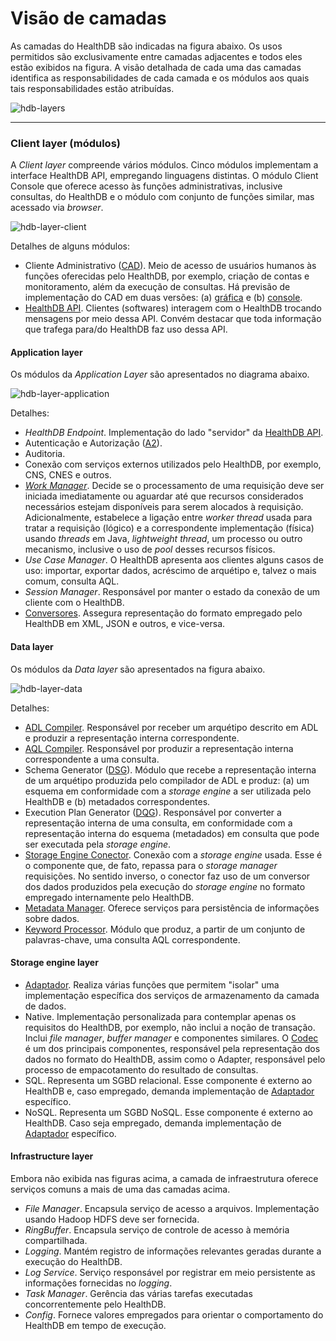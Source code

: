 
# Visão de camadas
As camadas do HealthDB são indicadas na figura abaixo. Os usos permitidos são exclusivamente entre camadas adjacentes e todos eles estão exibidos na figura. A visão detalhada de cada uma das camadas identifica as responsabilidades de cada camada e os módulos aos quais tais responsabilidades estão atribuídas.

![hdb-layers](https://cloud.githubusercontent.com/assets/1735792/24011441/8cdced5c-0a59-11e7-8527-4537c204a8f4.png)

***

### Client layer (módulos)
A _Client layer_ compreende vários módulos. Cinco módulos implementam a interface HealthDB API, empregando linguagens distintas. O módulo Client Console que oferece acesso às funções administrativas, inclusive consultas, do HealthDB e o módulo com conjunto de funções similar, mas acessado via _browser_. 

![hdb-layer-client](https://cloud.githubusercontent.com/assets/1735792/22626068/393e3e76-eb8c-11e6-9042-5e0dcfe9697f.png)

Detalhes de alguns módulos:

- Cliente Administrativo ([CAD](https://github.com/kyriosdata/db/wiki/CAD-(cliente))). Meio de acesso de usuários humanos às funções oferecidas pelo HealthDB, por exemplo, criação de contas e monitoramento, além da execução de consultas. Há previsão de implementação do CAD em duas versões: (a) [gráfica](https://github.com/kyriosdata/db/wiki/Cliente-(gui)) e (b) [console](https://github.com/kyriosdata/db/wiki/Cliente-(console)).
- [HealthDB API](https://github.com/kyriosdata/db/wiki/HealthDB-API). Clientes (softwares) interagem com o HealthDB trocando mensagens por meio dessa API. Convém destacar que toda informação que trafega para/do HealthDB faz uso dessa API.

#### Application layer
Os módulos da _Application Layer_ são apresentados no diagrama abaixo. 

![hdb-layer-application](https://cloud.githubusercontent.com/assets/1735792/22622583/3503510a-eb25-11e6-914d-52deff7ab441.png)

Detalhes:
- _HealthDB Endpoint_. Implementação do lado "servidor" da [HealthDB API](https://github.com/kyriosdata/db/wiki/HealthDB-API).
- Autenticação e Autorização ([A2](https://github.com/kyriosdata/db/wiki/Autentica%C3%A7%C3%A3o-e-Autoriza%C3%A7%C3%A3o-(A2))).
- Auditoria.
- Conexão com serviços externos utilizados pelo HealthDB, por exemplo, CNS, CNES e outros. 
- [_Work Manager_](https://github.com/kyriosdata/db/wiki/Work-Manager). Decide se o processamento de uma requisição deve ser iniciada imediatamente ou aguardar até que recursos considerados necessários estejam disponíveis para serem alocados à requisição. Adicionalmente, estabelece a ligação entre _worker thread_ usada para tratar a requisição (lógico) e a correspondente implementação (física) usando _threads_ em Java, _lightweight thread_, um processo ou outro mecanismo, inclusive o uso de _pool_ desses recursos físicos.
- _Use Case Manager_. O HealthDB apresenta aos clientes alguns casos de uso: importar, exportar dados, acréscimo de arquétipo e, talvez o mais comum, consulta AQL. 
- _Session Manager_. Responsável por manter o estado da conexão de um cliente com o HealthDB.  
- [Conversores](https://github.com/kyriosdata/db/wiki/Conversores). Assegura representação do formato empregado pelo HealthDB em XML, JSON e outros, e vice-versa.

#### Data layer
Os módulos da _Data layer_ são apresentados na figura abaixo. 

![hdb-layer-data](https://cloud.githubusercontent.com/assets/1735792/22618587/7257d7aa-eac7-11e6-9645-b095e86b18ca.png)

Detalhes:

- [ADL Compiler](https://github.com/kyriosdata/db/wiki/Compilador-ADL). Responsável por receber um arquétipo descrito em ADL e produzir a representação interna correspondente.
- [AQL Compiler](https://github.com/kyriosdata/db/wiki/Compilador-AQL). Responsável por produzir a representação interna correspondente a uma consulta.
- Schema Generator ([DSG](https://github.com/kyriosdata/db/wiki/Data-Schema-Generator-(DSG))). Módulo que recebe a representação interna de um arquétipo produzida pelo compilador de ADL e produz: (a) um esquema em conformidade com a _storage engine_ a ser utilizada pelo HealthDB e (b) metadados correspondentes. 
- Execution Plan Generator ([DQG](https://github.com/kyriosdata/db/wiki/Data-Query-Generator-(DQG))). Responsável por converter a representação interna de uma consulta, em conformidade com a representação interna do esquema (metadados) em consulta que pode ser executada pela _storage engine_.
- [Storage Engine Conector](https://github.com/kyriosdata/db/wiki/Storage-Engine-Connector-(SEC)). Conexão com a _storage engine_ usada. Esse é o componente que, de fato, repassa para o _storage manager_ requisições. No sentido inverso, o conector faz uso de um conversor dos dados produzidos pela execução do _storage engine_ no formato empregado internamente pelo HealthDB.
- [Metadata Manager](https://github.com/kyriosdata/db/wiki/Metadata). Oferece serviços para persistência de informações sobre dados. 
- [Keyword Processor](https://github.com/kyriosdata/db/wiki/Palavras-chave). Módulo que produz, a partir de um conjunto de palavras-chave, uma consulta AQL correspondente. 

#### Storage engine layer
- [Adaptador](https://github.com/kyriosdata/db/wiki/Adaptador). Realiza várias funções que permitem "isolar" uma implementação específica dos serviços de armazenamento da camada de dados.
- Native. Implementação personalizada para contemplar apenas os requisitos do HealthDB, por exemplo, não inclui a noção de transação. Inclui _file manager_, _buffer manager_ e componentes similares. O [Codec](https://github.com/kyriosdata/db/wiki/Codec) é um dos principais componentes, responsável pela representação dos dados no formato do HealthDB, assim como o Adapter, responsável pelo processo de empacotamento do resultado de consultas.
- SQL. Representa um SGBD relacional. Esse componente é externo ao HealthDB e, caso empregado, demanda implementação de [Adaptador](https://github.com/kyriosdata/db/wiki/Adaptador) específico. 
- NoSQL. Representa um SGBD NoSQL. Esse componente é externo ao HealthDB. Caso seja empregado, demanda implementação de [Adaptador](https://github.com/kyriosdata/db/wiki/Adaptador) específico.

#### Infrastructure layer
Embora não exibida nas figuras acima, a camada de infraestrutura oferece serviços comuns a mais de uma das camadas acima. 
- _File Manager_. Encapsula serviço de acesso a arquivos. Implementação usando Hadoop HDFS deve ser fornecida.
- _RingBuffer_. Encapsula serviço de controle de acesso à memória compartilhada.
- _Logging_. Mantém registro de informações relevantes geradas durante a execução do HealthDB.
- _Log Service_. Serviço responsável por registrar em meio persistente as informações fornecidas no _logging_.
- _Task Manager_. Gerência das várias tarefas executadas concorrentemente pelo HealthDB.
- _Config_. Fornece valores empregados para orientar o comportamento do HealthDB em tempo de execução. 
